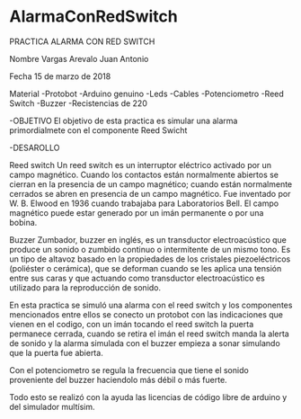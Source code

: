 # AlarmaConRedSwitch

PRACTICA ALARMA CON RED SWITCH

Nombre 
Vargas Arevalo Juan Antonio


Fecha 
15 de marzo de 2018


Material
-Protobot
-Arduino genuino 
-Leds 
-Cables 
-Potenciometro
-Reed Switch
-Buzzer
-Recistencias de 220



-OBJETIVO
El objetivo de esta practica es simular una alarma primordialmete con el componente Reed Swicht


-DESAROLLO

Reed switch
Un reed switch  es un interruptor eléctrico activado por un campo magnético.
Cuando los contactos están normalmente abiertos se cierran en la presencia de un campo magnético; cuando están normalmente cerrados se abren en presencia de un campo magnético. Fue inventado por W. B. Elwood en 1936 cuando trabajaba para Laboratorios Bell.
El campo magnético puede estar generado por un imán permanente o por una bobina.


Buzzer
Zumbador, buzzer en inglés, es un transductor electroacústico que produce un sonido o zumbido continuo o intermitente de un mismo tono.  Es un tipo de altavoz basado en la propiedades de los cristales piezoeléctricos (poliéster o cerámica), que se deforman cuando se les aplica una tensión entre sus caras y que actuando como transductor electroacústico es utilizado para la reproducción de sonido.



En esta practica se simuló una alarma con el reed switch  y los componentes mencionados entre ellos se conecto un protobot con las indicaciones que vienen en el codigo, con un imán tocando el reed switch la puerta permanece cerrada, cuando se retira el imán el reed switch manda la alerta de sonido y la alarma simulada con el buzzer empieza a sonar simulando que la puerta fue abierta.

Con el potenciometro se regula la frecuencia que tiene el sonido proveniente del buzzer haciendolo más débil o más fuerte. 

Todo esto se realizó con la ayuda las licencias de código libre de arduino y del simulador multísim. 

